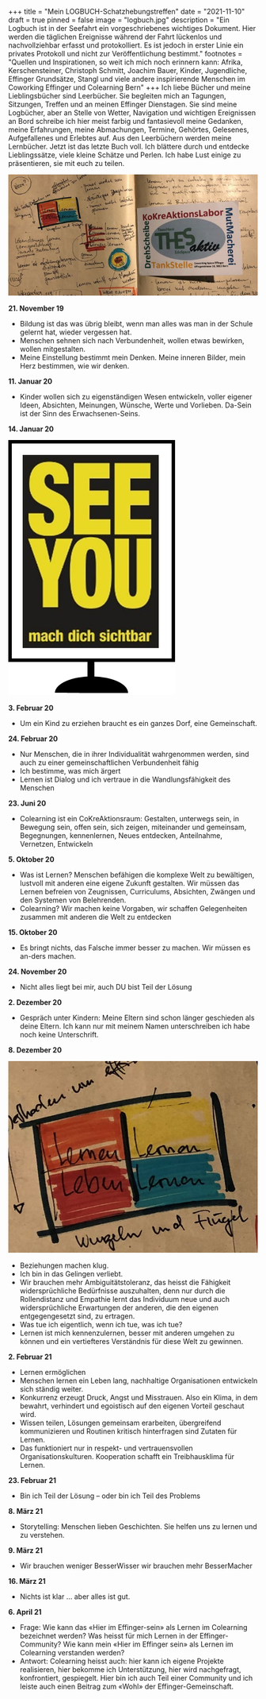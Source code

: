 +++
title = "Mein LOGBUCH-Schatzhebungstreffen"
date = "2021-11-10"
draft = true
pinned = false
image = "logbuch.jpg"
description = "Ein Logbuch ist in der Seefahrt ein vorgeschriebenes wichtiges Dokument. Hier werden die täglichen Ereignisse während der Fahrt lückenlos und nachvollziehbar erfasst und protokolliert. Es ist jedoch in erster Linie ein privates Protokoll und nicht zur Veröffentlichung bestimmt."
footnotes = "Quellen und Inspirationen, so weit ich mich noch erinnern kann: Afrika, Kerschensteiner, Christoph Schmitt, Joachim Bauer, Kinder, Jugendliche, Effinger Grundsätze, Stangl und viele andere inspirierende Menschen im Coworking Effinger und Colearning Bern"
+++
Ich liebe Bücher und meine Lieblingsbücher sind Leerbücher. Sie begleiten mich an Tagungen, Sitzungen, Treffen und an meinen Effinger Dienstagen. Sie sind meine Logbücher, aber an Stelle von Wetter, Navigation und wichtigen Ereignissen an Bord schreibe ich hier meist farbig und fantasievoll meine Gedanken, meine Erfahrungen, meine Abmachungen, Termine, Gehörtes, Gelesenes, Aufgefallenes und Erlebtes auf. Aus den Leerbüchern werden meine Lernbücher. 
Jetzt ist das letzte Buch voll. Ich blättere durch und entdecke Lieblingssätze, viele kleine Schätze und Perlen. Ich habe Lust einige zu präsentieren, sie mit euch zu teilen.

![](bild-logbuch.jpg)

**21. November 19**

* Bildung ist das was übrig bleibt, wenn man alles was man in der Schule gelernt hat, wieder vergessen hat.
* Menschen sehnen sich nach Verbundenheit, wollen etwas bewirken, wollen mitgestalten. 
* Meine Einstellung bestimmt mein Denken. Meine inneren Bilder, mein Herz bestimmen, wie wir denken.

**11. Januar 20**

* Kinder wollen sich zu eigenständigen Wesen entwickeln, voller eigener Ideen, Absichten, Meinungen, Wünsche, Werte und Vorlieben. Da-Sein ist der Sinn des Erwachsenen-Seins.

**14. Januar 20**

![](bild-mach-dich-sichtbar.png)

**3. Februar 20**

* Um ein Kind zu erziehen braucht es ein ganzes Dorf, eine Gemeinschaft.

**24. Februar 20**

* Nur Menschen, die in ihrer Individualität wahrgenommen werden, sind auch zu einer gemeinschaftlichen Verbundenheit fähig
* Ich bestimme, was mich ärgert
* Lernen ist Dialog und ich vertraue in die Wandlungsfähigkeit des Menschen

**23. Juni 20**

* Colearning ist ein CoKreAktionsraum: Gestalten, unterwegs sein, in Bewegung sein, offen sein, sich zeigen, miteinander und gemeinsam, Begegnungen, kennenlernen, Neues entdecken, Anteilnahme, Vernetzen, Entwickeln 

**5. Oktober 20**

* Was ist Lernen? Menschen befähigen die komplexe Welt zu bewältigen, lustvoll mit anderen eine eigene Zukunft gestalten. Wir müssen das Lernen befreien von Zeugnissen, Curriculums, Absichten, Zwängen und den Systemen von Belehrenden. 
* Colearning? Wir machen keine Vorgaben, wir schaffen Gelegenheiten zusammen mit anderen die Welt zu entdecken

**15. Oktober 20**

* Es bringt nichts, das Falsche immer besser zu machen. Wir müssen es an-ders machen.

**24. November 20**

* Nicht alles liegt bei mir, auch DU bist Teil der Lösung

**2. Dezember 20**

* Gespräch unter Kindern: Meine Eltern sind schon länger geschieden als deine Eltern. Ich kann nur mit meinem Namen unterschreiben ich habe noch keine Unterschrift.

**8. Dezember 20**

![](lernen-lernen-leben-lernen.jpg)

* Beziehungen machen klug. 
* Ich bin in das Gelingen verliebt. 
* Wir brauchen mehr Ambiguitätstoleranz, das heisst die Fähigkeit widersprüchliche Bedürfnisse auszuhalten, denn nur durch die Rollendistanz und Empathie lernt das Individuum neue und auch widersprüchliche Erwartungen der anderen, die den eigenen entgegengesetzt sind, zu ertragen.
* Was tue ich eigentlich, wenn ich tue, was ich tue?
* Lernen ist mich kennenzulernen, besser mit anderen umgehen zu können und ein vertiefteres Verständnis für diese Welt zu gewinnen.

**2. Februar 21**

* Lernen ermöglichen
* Menschen lernen ein Leben lang, nachhaltige Organisationen entwickeln sich ständig weiter.
* Konkurrenz erzeugt Druck, Angst und Misstrauen. Also ein Klima, in dem bewahrt, verhindert und egoistisch auf den eigenen Vorteil geschaut wird.
* Wissen teilen, Lösungen gemeinsam erarbeiten, übergreifend kommunizieren und Routinen kritisch hinterfragen sind Zutaten für Lernen.
* Das funktioniert nur in respekt- und vertrauensvollen Organisationskulturen. Kooperation schafft ein Treibhausklima für Lernen.

**23. Februar 21**

* Bin ich Teil der Lösung – oder bin ich Teil des Problems

**8. März 21**

* Storytelling: Menschen lieben Geschichten. Sie helfen uns zu lernen und zu verstehen.

**9. März 21**

* Wir brauchen weniger BesserWisser wir brauchen mehr BesserMacher

**16. März 21**

* Nichts ist klar … aber alles ist gut.

**6. April 21**

* Frage: Wie kann das «Hier im Effinger-sein» als Lernen im Colearning bezeichnet werden? Was heisst für mich Lernen in der Effinger-Community? Wie kann mein «Hier im Effinger sein» als Lernen im Colearning verstanden werden?
* Antwort: Colearning heisst auch: hier kann ich eigene Projekte realisieren, hier bekomme ich Unterstützung, hier wird nachgefragt, konfrontiert, gespiegelt. Hier bin ich auch Teil einer Community und ich leiste auch einen Beitrag zum «Wohl» der Effinger-Gemeinschaft.